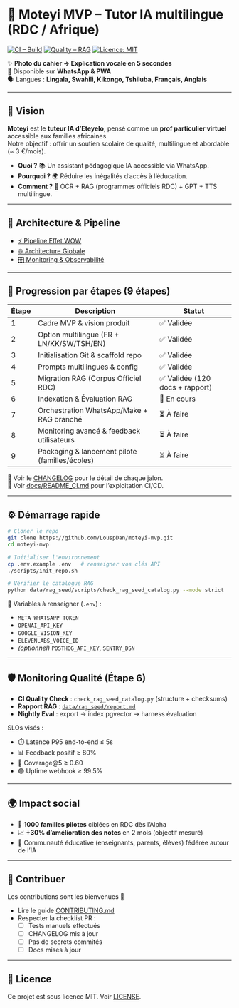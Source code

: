 # 🚀 Moteyi MVP – Tutor IA multilingue (RDC / Afrique)

[![CI – Build](https://github.com/LouspDan/moteyi-mvp/actions/workflows/ci.yml/badge.svg)](https://github.com/LouspDan/moteyi-mvp/actions/workflows/ci.yml)
[![Quality – RAG](https://github.com/LouspDan/moteyi-mvp/actions/workflows/rag_index_eval.yml/badge.svg)](https://github.com/LouspDan/moteyi-mvp/actions/workflows/rag_index_eval.yml)
[![Licence: MIT](https://img.shields.io/badge/License-MIT-green.svg)](LICENSE)

✨ **Photo du cahier → Explication vocale en 5 secondes**  
📲 Disponible sur **WhatsApp & PWA**  
🗣️ Langues : **Lingala, Swahili, Kikongo, Tshiluba, Français, Anglais**

---

## 🎯 Vision

**Moteyi** est le **tuteur IA d’Eteyelo**, pensé comme un **prof particulier virtuel** accessible aux familles africaines.  
Notre objectif : offrir un soutien scolaire de qualité, multilingue et abordable (≈ 3 €/mois).

- **Quoi ?** 📚 Un assistant pédagogique IA accessible via WhatsApp.  
- **Pourquoi ?** 🌍 Réduire les inégalités d’accès à l’éducation.  
- **Comment ?** 🔎 OCR + RAG (programmes officiels RDC) + GPT + TTS multilingue.  

---

## 🧩 Architecture & Pipeline

- [⚡ Pipeline Effet WOW](docs/diagrams/moteyi-pipeline-visual.html)  
- [🌐 Architecture Globale](docs/diagrams/moteyi-architecture-wow.html)  
- [🎛️ Monitoring & Observabilité](docs/diagrams/moteyi-monitoring-architecture.html)  

---

## 📌 Progression par étapes (9 étapes)

| Étape | Description                                   | Statut |
|-------|-----------------------------------------------|--------|
| 1     | Cadre MVP & vision produit                    | ✅ Validée |
| 2     | Option multilingue (FR + LN/KK/SW/TSH/EN)     | ✅ Validée |
| 3     | Initialisation Git & scaffold repo            | ✅ Validée |
| 4     | Prompts multilingues & config                 | ✅ Validée |
| 5     | Migration RAG (Corpus Officiel RDC)           | ✅ Validée (120 docs + rapport) |
| 6     | Indexation & Évaluation RAG                   | 🚧 En cours |
| 7     | Orchestration WhatsApp/Make + RAG branché     | ⏳ À faire |
| 8     | Monitoring avancé & feedback utilisateurs    | ⏳ À faire |
| 9     | Packaging & lancement pilote (familles/écoles)| ⏳ À faire |

📑 Voir le [CHANGELOG](CHANGELOG.md) pour le détail de chaque jalon.  
📘 Voir [docs/README_CI.md](docs/README_CI.md) pour l’exploitation CI/CD.

---

## ⚙️ Démarrage rapide

```bash
# Cloner le repo
git clone https://github.com/LouspDan/moteyi-mvp.git
cd moteyi-mvp

# Initialiser l'environnement
cp .env.example .env   # renseigner vos clés API
./scripts/init_repo.sh

# Vérifier le catalogue RAG
python data/rag_seed/scripts/check_rag_seed_catalog.py --mode strict
```

📌 Variables à renseigner (`.env`) :
- `META_WHATSAPP_TOKEN`
- `OPENAI_API_KEY`
- `GOOGLE_VISION_KEY`
- `ELEVENLABS_VOICE_ID`
- *(optionnel)* `POSTHOG_API_KEY`, `SENTRY_DSN`

---

## 🛡️ Monitoring Qualité (Étape 6)

- **CI Quality Check** : `check_rag_seed_catalog.py` (structure + checksums)  
- **Rapport RAG** : [`data/rag_seed/report.md`](data/rag_seed/report.md)  
- **Nightly Eval** : export → index pgvector → harness évaluation  

SLOs visés :
- ⏱️ Latence P95 end-to-end ≤ 5s  
- 📊 Feedback positif ≥ 80%  
- 📖 Coverage@5 ≥ 0.60  
- 🟢 Uptime webhook ≥ 99.5%  

---

## 🌍 Impact social

- 🎒 **1000 familles pilotes** ciblées en RDC dès l’Alpha  
- 📈 **+30% d’amélioration des notes** en 2 mois (objectif mesuré)  
- 🤝 Communauté éducative (enseignants, parents, élèves) fédérée autour de l’IA  

---

## 🤝 Contribuer

Les contributions sont les bienvenues 🙌  
- Lire le guide [CONTRIBUTING.md](CONTRIBUTING.md)  
- Respecter la checklist PR :  
  - [ ] Tests manuels effectués  
  - [ ] CHANGELOG mis à jour  
  - [ ] Pas de secrets commités  
  - [ ] Docs mises à jour  

---

## 📜 Licence

Ce projet est sous licence MIT. Voir [LICENSE](LICENSE).
